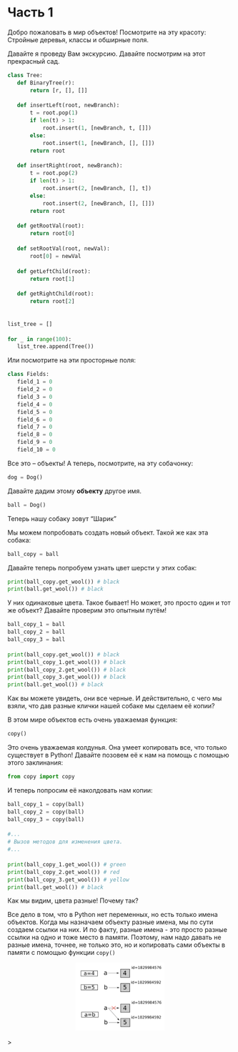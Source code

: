 # Часть 1
Добро пожаловать в мир объектов! Посмотрите на эту красоту: Стройные деревья, классы и обширные поля.

Давайте я проведу Вам экскурсию. Давайте посмотрим на этот прекрасный сад. 

```python
class Tree:
   def BinaryTree(r):
       return [r, [], []]

   def insertLeft(root, newBranch):
       t = root.pop(1)
       if len(t) > 1:
           root.insert(1, [newBranch, t, []])
       else:
           root.insert(1, [newBranch, [], []])
       return root

   def insertRight(root, newBranch):
       t = root.pop(2)
       if len(t) > 1:
           root.insert(2, [newBranch, [], t])
       else:
           root.insert(2, [newBranch, [], []])
       return root

   def getRootVal(root):
       return root[0]

   def setRootVal(root, newVal):
       root[0] = newVal

   def getLeftChild(root):
       return root[1]

   def getRightChild(root):
       return root[2]


list_tree = []

for _ in range(100):
   list_tree.append(Tree())
```
Или посмотрите на эти просторные поля:
```python
class Fields:
   field_1 = 0
   field_2 = 0
   field_3 = 0
   field_4 = 0
   field_5 = 0
   field_6 = 0
   field_7 = 0
   field_8 = 0
   field_9 = 0
   field_10 = 0
```
Все это – объекты!
А теперь, посмотрите, на эту собачонку: 
```python
dog = Dog()
```
Давайте дадим этому **объекту** другое имя.
```python
ball = Dog()
```
Теперь нашу собаку зовут “Шарик”

Мы можем попробовать создать новый объект. Такой же как эта собака:

```python
ball_copy = ball
```
Давайте теперь попробуем узнать цвет шерсти у этих собак:
```python
print(ball_copy.get_wool()) # black
print(ball.get_wool()) # black
```
У них одинаковые цвета. Такое бывает! Но может, это просто один и тот же объект? Давайте проверим это опытным путём!
```python
ball_copy_1 = ball
ball_copy_2 = ball
ball_copy_3 = ball

print(ball_copy.get_wool()) # black
print(ball_copy_1.get_wool()) # black
print(ball_copy_2.get_wool()) # black
print(ball_copy_3.get_wool()) # black
print(ball.get_wool()) # black
```
Как вы можете увидеть, они все черные. И действительно, с чего мы взяли, что дав разные клички нашей собаке мы сделаем её копии?

В этом мире объектов есть очень уважаемая функция: 
```python
copy()
```
Это очень уважаемая колдунья. Она умеет копировать все, что только существует в Python!
Давайте позовем её к нам на помощь с помощью этого заклинания:
```python
from copy import copy
```
И теперь попросим её наколдовать нам копии:
```python
ball_copy_1 = copy(ball)
ball_copy_2 = copy(ball)
ball_copy_3 = copy(ball)

#...
# Вызов методов для изменения цвета.
#...

print(ball_copy_1.get_wool()) # green
print(ball_copy_2.get_wool()) # red
print(ball_copy_3.get_wool()) # yellow
print(ball.get_wool()) # black
```
Как мы видим, цвета разные! Почему так?

Все дело в том, что в Python нет переменных, но есть только имена объектов.
Когда мы назначаем объекту разные имена, мы по сути создаем ссылки на них. И по факту, разные имена - это просто разные ссылки на одно и тоже место в памяти. Поэтому, нам надо давать не разные имена, точнее, не только это, но и копировать сами объекты в памяти с помощью функции
`copy()`

<p align="center">
    <img src="assets/images/part_1_1.png" width="200" />
</p>>
